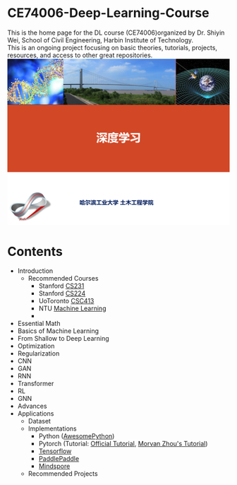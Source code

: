 # CE74006-Deep-Learning-Course
This is the home page for the DL course (CE74006)organized by Dr. Shiyin Wei, School of Civil Engineering, Harbin Institute of Technology.  
This is an ongoing project focusing on basic theories, tutorials, projects, resources, and access to other great repositories. 
![DL cource](https://github.com/silverweihit/CE74006-Deep-Learning-Course/blob/main/Attaches/DL%20course.png)

# Contents
* Introduction
    * Recommended Courses
        * Stanford [CS231](http://cs231n.stanford.edu/)
        * Stanford [CS224](https://cs224d.stanford.edu/)
        * UoToronto [CSC413](https://csc413-2020.github.io/)
        * NTU [Machine Learning](https://speech.ee.ntu.edu.tw/~hylee/ml/2023-spring.php)
        * 
* Essential Math
* Basics of Machine Learning
* From Shallow to Deep Learning
* Optimization
* Regularization
* CNN
* GAN
* RNN
* Transformer
* RL
* GNN
* Advances
* Applications
    * Dataset
    * Implementations
        * Python ([AwesomePython](https://github.com/vinta/awesome-python))
        * Pytorch (Tutorial: [Official Tutorial](https://github.com/pytorch/tutorials),
            [Morvan Zhou's Tutorial](https://github.com/MorvanZhou/PyTorch-Tutorial))
        * [Tensorflow](https://github.com/czy36mengfei/tensorflow2_tutorials_chinese)
        * [PaddlePaddle](https://www.paddlepaddle.org.cn/documentation/docs/zh/guides/index_cn.html)
        * [Mindspore](https://www.mindspore.cn/docs)
    *  Recommended Projects

  
